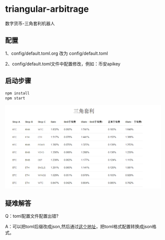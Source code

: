 # triangular-arbitrage
数字货币-三角套利机器人

## 配置
1、config/default.toml.org 改为 config/default.toml

2、config/default.toml文件中配置修改，例如：币安apikey

## 启动步骤

```js
npm install
npm start
```


<p align="center"><img src="assets/index.png"></p>

## 疑难解答

Q：toml配置文件配置出错?

A：可以把toml后缀改成json,然后通过[这个地址](https://toml-to-json.matiaskorhonen.fi/)，把toml格式配置转换成json格式。